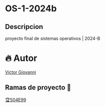 <center><img scr="/workspaces/OS-1-2024b/md/imagenes/banner_itgam.jpg" atl="banner_itgam.jpg">
</center>

# OS-1-2024b
## Descripcion
proyecto final de sistemas operativos | 2024-B

# 🔥 Autor 
[Victor Giovanni](https://github.com/Giovanni2202/OS-1-2024b.git)

## Ramas de proyecto 🌱 
[🏆S04E99](https://github.com/Giovanni2202/OS-1-2024b/tree/s04e99-processes-lab)
